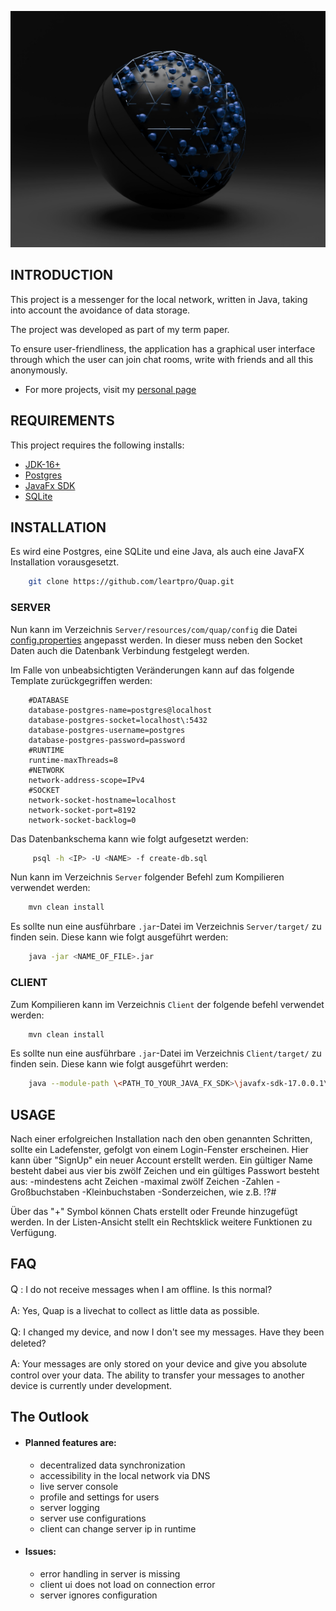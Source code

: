 ![Quap](./Client/DesktopApp/src/main/resources/com/quap/images/splashBackground.jpg)

INTRODUCTION
------------

This project is a messenger for the local network, written in Java, taking into account the avoidance of data storage.

The project was developed as part of my term paper.

To ensure user-friendliness, the application has a graphical user interface through which the user can join chat rooms, 
write with friends and all this anonymously.

* For more projects, visit my [personal page](https://lennartprotte.tech/)

REQUIREMENTS
------------

This project requires the following installs:

* [JDK-16+](https://jdk.java.net)
* [Postgres](https://www.postgresql.org/)
* [JavaFx SDK](https://gluonhq.com/products/javafx/)
* [SQLite](https://www.sqlite.org/download.html)

INSTALLATION
------------

Es wird eine Postgres, eine SQLite und eine Java, als auch eine JavaFX Installation vorausgesetzt.

```sh
    git clone https://github.com/leartpro/Quap.git
```

### SERVER

Nun kann im Verzeichnis `Server/resources/com/quap/config` die Datei
[config.properties](./Server/src/main/resources/com/quap/config/config.properties) angepasst werden.
In dieser muss neben den Socket Daten auch die Datenbank Verbindung festgelegt werden.

Im Falle von unbeabsichtigten Veränderungen kann auf das folgende Template zurückgegriffen werden:
```properties
    #DATABASE
    database-postgres-name=postgres@localhost
    database-postgres-socket=localhost\:5432
    database-postgres-username=postgres
    database-postgres-password=password
    #RUNTIME
    runtime-maxThreads=8
    #NETWORK
    network-address-scope=IPv4
    #SOCKET
    network-socket-hostname=localhost
    network-socket-port=8192
    network-socket-backlog=0
```

Das Datenbankschema kann wie folgt aufgesetzt werden:

```sh
     psql -h <IP> -U <NAME> -f create-db.sql
```

Nun kann im Verzeichnis `Server` folgender Befehl zum Kompilieren verwendet werden:

```sh
    mvn clean install
```

Es sollte nun eine ausführbare `.jar`-Datei im Verzeichnis `Server/target/` zu finden sein.
Diese kann wie folgt ausgeführt werden:

```sh
    java -jar <NAME_OF_FILE>.jar
```

### CLIENT

Zum Kompilieren kann im Verzeichnis `Client` der folgende befehl verwendet werden:
```sh
    mvn clean install
```

Es sollte nun eine ausführbare `.jar`-Datei im Verzeichnis `Client/target/` zu finden sein.
Diese kann wie folgt ausgeführt werden:
```sh
    java --module-path \<PATH_TO_YOUR_JAVA_FX_SDK>\javafx-sdk-17.0.0.1\lib --add-modules=javafx.controls,javafx.fxml -jar <NAME_OF_FILE>.jar <SERVER_IP>
```

USAGE
-----

Nach einer erfolgreichen Installation nach den oben genannten Schritten, sollte ein Ladefenster,
gefolgt von einem Login-Fenster erscheinen. Hier kann über "SignUp" ein neuer Account erstellt werden.
Ein gültiger Name besteht dabei aus vier bis zwölf Zeichen und ein gültiges Passwort besteht aus:
-mindestens acht Zeichen
-maximal zwölf Zeichen
-Zahlen
-Großbuchstaben
-Kleinbuchstaben
-Sonderzeichen, wie z.B. !?#

Über das "+" Symbol können Chats erstellt oder Freunde hinzugefügt werden.
In der Listen-Ansicht stellt ein Rechtsklick weitere Funktionen zu Verfügung.

FAQ
---

<font size="3">Q</font> : 
I do not receive messages when I am offline. Is this normal?

<font size="3">A</font>: 
Yes, Quap is a livechat to collect as little data as possible.

<font size="3">Q</font>: 
I changed my device, and now I don't see my messages. Have they been deleted?

<font size="3">A</font>: 
Your messages are only stored on your device and give you absolute control over your data. 
The ability to transfer your messages to another device is currently under development.

The Outlook
-----------

* #### Planned features are:
  - decentralized data synchronization
  - accessibility in the local network via DNS
  - live server console
  - profile and settings for users
  - server logging
  - server use configurations
  - client can change server ip in runtime

* #### Issues:
  - error handling in server is missing
  - client ui does not load on connection error
  - server ignores configuration